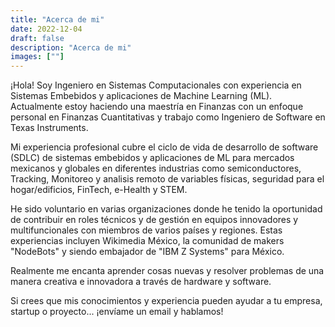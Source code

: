 ```yaml
---
title: "Acerca de mi"
date: 2022-12-04
draft: false
description: "Acerca de mi"
images: [""]
---
```


¡Hola! Soy Ingeniero en Sistemas Computacionales con experiencia en Sistemas Embebidos y aplicaciones de Machine Learning (ML). Actualmente estoy haciendo una maestría en Finanzas con un enfoque personal en Finanzas Cuantitativas y trabajo como Ingeniero de Software en Texas Instruments.

Mi experiencia profesional cubre el ciclo de vida de desarrollo de software (SDLC) de sistemas embebidos y aplicaciones de ML para mercados mexicanos y globales en diferentes industrias como semiconductores, Tracking, Monitoreo y analisis remoto de variables físicas, seguridad para el hogar/edificios, FinTech, e-Health y STEM.

He sido voluntario en varias organizaciones donde he tenido la oportunidad de contribuir en roles técnicos y de gestión en equipos innovadores y multifuncionales con miembros de varios países y regiones. Estas experiencias incluyen Wikimedia México, la comunidad de makers "NodeBots" y siendo embajador de "IBM Z Systems" para México.

Realmente me encanta aprender cosas nuevas y resolver problemas de una manera creativa e innovadora a través de hardware y software.

Si crees que mis conocimientos y experiencia pueden ayudar a tu empresa, startup o proyecto... ¡envíame un email y hablamos!
